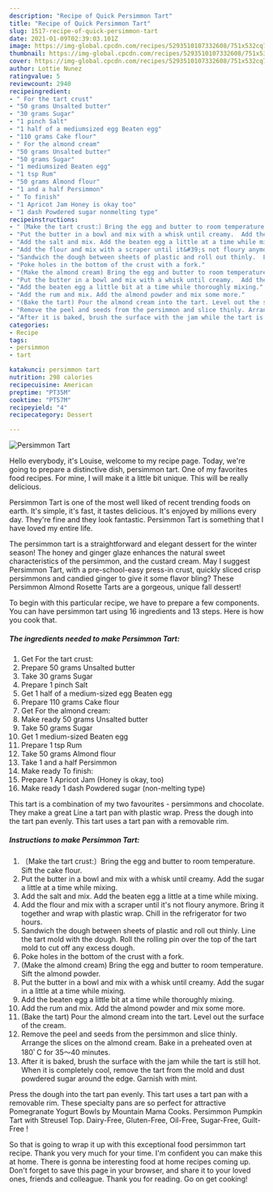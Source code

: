 ```yaml
---
description: "Recipe of Quick Persimmon Tart"
title: "Recipe of Quick Persimmon Tart"
slug: 1517-recipe-of-quick-persimmon-tart
date: 2021-01-09T02:39:03.101Z
image: https://img-global.cpcdn.com/recipes/5293510107332608/751x532cq70/persimmon-tart-recipe-main-photo.jpg
thumbnail: https://img-global.cpcdn.com/recipes/5293510107332608/751x532cq70/persimmon-tart-recipe-main-photo.jpg
cover: https://img-global.cpcdn.com/recipes/5293510107332608/751x532cq70/persimmon-tart-recipe-main-photo.jpg
author: Lottie Nunez
ratingvalue: 5
reviewcount: 2940
recipeingredient:
- " For the tart crust"
- "50 grams Unsalted butter"
- "30 grams Sugar"
- "1 pinch Salt"
- "1 half of a mediumsized egg Beaten egg"
- "110 grams Cake flour"
- " For the almond cream"
- "50 grams Unsalted butter"
- "50 grams Sugar"
- "1 mediumsized Beaten egg"
- "1 tsp Rum"
- "50 grams Almond flour"
- "1 and a half Persimmon"
- " To finish"
- "1 Apricot Jam Honey is okay too"
- "1 dash Powdered sugar nonmelting type"
recipeinstructions:
- "〔Make the tart crust:〕Bring the egg and butter to room temperature. Sift the cake flour."
- "Put the butter in a bowl and mix with a whisk until creamy.  Add the sugar  a little at a time while mixing."
- "Add the salt and mix. Add the beaten egg a little at a time while mixing."
- "Add the flour and mix with a scraper until it&#39;s not floury anymore.  Bring it together and wrap with plastic wrap.  Chill in the refrigerator for two hours."
- "Sandwich the dough between sheets of plastic and roll out thinly.  Line the tart mold with the dough. Roll the rolling pin over the top of the tart mold to cut off any excess dough."
- "Poke holes in the bottom of the crust with a fork."
- "(Make the almond cream) Bring the egg and butter to room temperature. Sift the almond powder."
- "Put the butter in a bowl and mix with a whisk until creamy.  Add the sugar in a little at a time while mixing."
- "Add the beaten egg a little bit at a time while thoroughly mixing."
- "Add the rum and mix. Add the almond powder and mix some more."
- "(Bake the tart) Pour the almond cream into the tart. Level out the surface of the cream."
- "Remove the peel and seeds from the persimmon and slice thinly. Arrange the slices on the almond cream. Bake in a preheated oven at 180ﾟC for 35～40 minutes."
- "After it is baked, brush the surface with the jam while the tart is still hot. When it is completely cool, remove the tart from the mold and dust powdered sugar around the edge.  Garnish with mint."
categories:
- Recipe
tags:
- persimmon
- tart

katakunci: persimmon tart 
nutrition: 298 calories
recipecuisine: American
preptime: "PT35M"
cooktime: "PT57M"
recipeyield: "4"
recipecategory: Dessert

---
```



![Persimmon Tart](https://img-global.cpcdn.com/recipes/5293510107332608/751x532cq70/persimmon-tart-recipe-main-photo.jpg)

Hello everybody, it's Louise, welcome to my recipe page. Today, we're going to prepare a distinctive dish, persimmon tart. One of my favorites food recipes. For mine, I will make it a little bit unique. This will be really delicious.

Persimmon Tart is one of the most well liked of recent trending foods on earth. It's simple, it's fast, it tastes delicious. It's enjoyed by millions every day. They're fine and they look fantastic. Persimmon Tart is something that I have loved my entire life.

The persimmon tart is a straightforward and elegant dessert for the winter season! The honey and ginger glaze enhances the natural sweet characteristics of the persimmon, and the custard cream. May I suggest Persimmon Tart, with a pre-school-easy press-in crust, quickly sliced crisp persimmons and candied ginger to give it some flavor bling? These Persimmon Almond Rosette Tarts are a gorgeous, unique fall dessert!


To begin with this particular recipe, we have to prepare a few components. You can have persimmon tart using 16 ingredients and 13 steps. Here is how you cook that.

<!--inarticleads1-->

##### The ingredients needed to make Persimmon Tart:

1. Get  For the tart crust:
1. Prepare 50 grams Unsalted butter
1. Take 30 grams Sugar
1. Prepare 1 pinch Salt
1. Get 1 half of a medium-sized egg Beaten egg
1. Prepare 110 grams Cake flour
1. Get  For the almond cream:
1. Make ready 50 grams Unsalted butter
1. Take 50 grams Sugar
1. Get 1 medium-sized Beaten egg
1. Prepare 1 tsp Rum
1. Take 50 grams Almond flour
1. Take 1 and a half Persimmon
1. Make ready  To finish:
1. Prepare 1 Apricot Jam (Honey is okay, too)
1. Make ready 1 dash Powdered sugar (non-melting type)


This tart is a combination of my two favourites - persimmons and chocolate. They make a great Line a tart pan with plastic wrap. Press the dough into the tart pan evenly. This tart uses a tart pan with a removable rim. 

<!--inarticleads2-->

##### Instructions to make Persimmon Tart:

1. 〔Make the tart crust:〕Bring the egg and butter to room temperature. Sift the cake flour.
1. Put the butter in a bowl and mix with a whisk until creamy.  Add the sugar  a little at a time while mixing.
1. Add the salt and mix. Add the beaten egg a little at a time while mixing.
1. Add the flour and mix with a scraper until it&#39;s not floury anymore.  Bring it together and wrap with plastic wrap.  Chill in the refrigerator for two hours.
1. Sandwich the dough between sheets of plastic and roll out thinly.  Line the tart mold with the dough. Roll the rolling pin over the top of the tart mold to cut off any excess dough.
1. Poke holes in the bottom of the crust with a fork.
1. (Make the almond cream) Bring the egg and butter to room temperature. Sift the almond powder.
1. Put the butter in a bowl and mix with a whisk until creamy.  Add the sugar in a little at a time while mixing.
1. Add the beaten egg a little bit at a time while thoroughly mixing.
1. Add the rum and mix. Add the almond powder and mix some more.
1. (Bake the tart) Pour the almond cream into the tart. Level out the surface of the cream.
1. Remove the peel and seeds from the persimmon and slice thinly. Arrange the slices on the almond cream. Bake in a preheated oven at 180ﾟC for 35～40 minutes.
1. After it is baked, brush the surface with the jam while the tart is still hot. When it is completely cool, remove the tart from the mold and dust powdered sugar around the edge.  Garnish with mint.


Press the dough into the tart pan evenly. This tart uses a tart pan with a removable rim. These specialty pans are so perfect for attractive Pomegranate Yogurt Bowls by Mountain Mama Cooks. Persimmon Pumpkin Tart with Streusel Top. Dairy-Free, Gluten-Free, Oil-Free, Sugar-Free, Guilt-Free ! 

So that is going to wrap it up with this exceptional food persimmon tart recipe. Thank you very much for your time. I'm confident you can make this at home. There is gonna be interesting food at home recipes coming up. Don't forget to save this page in your browser, and share it to your loved ones, friends and colleague. Thank you for reading. Go on get cooking!
